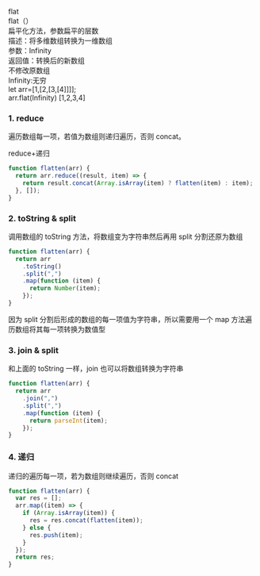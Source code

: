 flat  
flat（）  
扁平化方法，参数扁平的层数  
描述：将多维数组转换为一维数组  
参数：Infinity  
返回值：转换后的新数组  
不修改原数组  
Infinity:无穷  
let arr=[1,[2,[3,[4]]]];  
arr.flat(Infinity) [1,2,3,4]

### 1. reduce

遍历数组每一项，若值为数组则递归遍历，否则 concat。

reduce+递归

```javascript
function flatten(arr) {
  return arr.reduce((result, item) => {
    return result.concat(Array.isArray(item) ? flatten(item) : item);
  }, []);
}
```

### 2. toString & split

调用数组的 toString 方法，将数组变为字符串然后再用 split 分割还原为数组

```javascript
function flatten(arr) {
  return arr
    .toString()
    .split(",")
    .map(function (item) {
      return Number(item);
    });
}
```

因为 split 分割后形成的数组的每一项值为字符串，所以需要用一个 map 方法遍历数组将其每一项转换为数值型

### 3. join & split

和上面的 toString 一样，join 也可以将数组转换为字符串

```javascript
function flatten(arr) {
  return arr
    .join(",")
    .split(",")
    .map(function (item) {
      return parseInt(item);
    });
}
```

### 4. 递归

递归的遍历每一项，若为数组则继续遍历，否则 concat

```javascript
function flatten(arr) {
  var res = [];
  arr.map((item) => {
    if (Array.isArray(item)) {
      res = res.concat(flatten(item));
    } else {
      res.push(item);
    }
  });
  return res;
}
```
